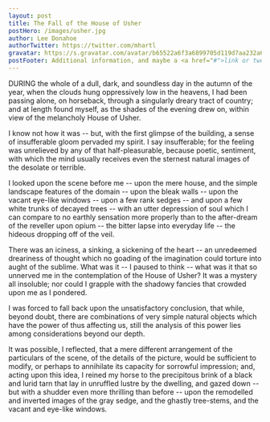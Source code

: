 ```yaml
---
layout: post
title: The Fall of the House of Usher
postHero: /images/usher.jpg
author: Lee Donahoe
authorTwitter: https://twitter.com/mhartl
gravatar: https://s.gravatar.com/avatar/b65522a6f3a6899705d119d7aa232a6d?s=200
postFooter: Additional information, and maybe a <a href="#">link or two</a>
---
```



DURING the whole of a dull, dark, and soundless day in the autumn of the year, when the clouds hung oppressively low in the heavens, I had been passing alone, on horseback, through a singularly dreary tract of country; and at length found myself, as the shades of the evening drew on, within view of the melancholy House of Usher.

I know not how it was -- but, with the first glimpse of the building, a sense of insufferable gloom pervaded my spirit. I say insufferable; for the feeling was unrelieved by any of that half-pleasurable, because poetic, sentiment, with which the mind usually receives even the sternest natural images of the desolate or terrible.

I looked upon the scene before me -- upon the mere house, and the simple landscape features of the domain -- upon the bleak walls -- upon the vacant eye-like windows -- upon a few rank sedges -- and upon a few white trunks of decayed trees -- with an utter depression of soul which I can compare to no earthly sensation more properly than to the after-dream of the reveller upon opium -- the bitter lapse into everyday life -- the hideous dropping off of the veil.

 There was an iciness, a sinking, a sickening of the heart -- an unredeemed dreariness of thought which no goading of the imagination could torture into aught of the sublime. What was it -- I paused to think -- what was it that so unnerved me in the contemplation of the House of Usher? It was a mystery all insoluble; nor could I grapple with the shadowy fancies that crowded upon me as I pondered.

 I was forced to fall back upon the unsatisfactory conclusion, that while, beyond doubt, there are combinations of very simple natural objects which have the power of thus affecting us, still the analysis of this power lies among considerations beyond our depth.

 It was possible, I reflected, that a mere different arrangement of the particulars of the scene, of the details of the picture, would be sufficient to modify, or perhaps to annihilate its capacity for sorrowful impression; and, acting upon this idea, I reined my horse to the precipitous brink of a black and lurid tarn that lay in unruffled lustre by the dwelling, and gazed down -- but with a shudder even more thrilling than before -- upon the remodelled and inverted images of the gray sedge, and the ghastly tree-stems, and the vacant and eye-like windows.

